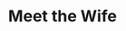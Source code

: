 ---
title: Meet the Wife
year: 1930
opening_date: 1930-12-09
closing_date: 
layout: productions
featured_image: 
image_caption:
image_credit:
playbill:
category:
Theatre: Theatre Jacksonville
cast:
  Alice: Agatha Smith
  William: Carl Cesery
  Harvey Lennox: Edward Goodman
  Philip Lord: J. Ollie Edmunds
  Doris Bellamy: Nancy Hoyt
  Gregory Brown: Ralph W. Cooper, Jr.
  Victor Staunton: William G. Jeacle
  Gertrude Lennox: Winifred Snowden
crew:
  Director: Frank F. Kells
  Staging: 
    - Dick Grether
    - Milton Bacon, Jr.
  Costumes: Will Louis
understudies:
orchestra:
external_links:
---